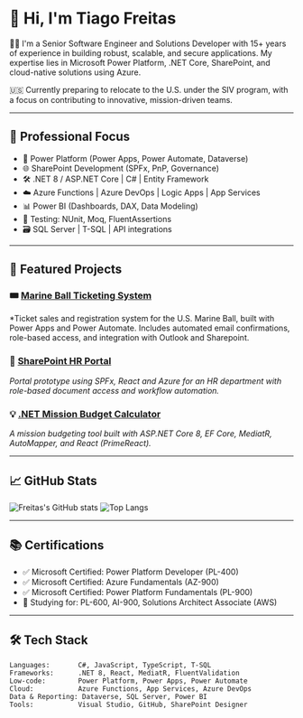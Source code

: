 # 👋 Hi, I'm Tiago Freitas

👨‍💻 I'm a Senior Software Engineer and Solutions Developer with 15+ years of experience in building robust, scalable, and secure applications. My expertise lies in Microsoft Power Platform, .NET Core, SharePoint, and cloud-native solutions using Azure.

🇺🇸 Currently preparing to relocate to the U.S. under the SIV program, with a focus on contributing to innovative, mission-driven teams.

---

## 💼 Professional Focus

- 🧩 Power Platform (Power Apps, Power Automate, Dataverse)
- 🌐 SharePoint Development (SPFx, PnP, Governance)
- 🛠️ .NET 8 / ASP.NET Core | C# | Entity Framework
- ☁️ Azure Functions | Azure DevOps | Logic Apps | App Services
- 📊 Power BI (Dashboards, DAX, Data Modeling)
- 🧪 Testing: NUnit, Moq, FluentAssertions
- 🗃️ SQL Server | T-SQL | API integrations

---

## 🚀 Featured Projects

### 🎟️ [Marine Ball Ticketing System](https://github.com/freitasts365/marineball-ticketing)
*Ticket sales and registration system for the U.S. Marine Ball, built with Power Apps and Power Automate. Includes automated email confirmations, role-based access, and integration with Outlook and Sharepoint.

### 🧾 [SharePoint HR Portal](https://github.com/freitasts365/sharepoint-hr)
*Portal prototype using SPFx, React and Azure for an HR department with role-based document access and workflow automation.*

### 💡 [.NET Mission Budget Calculator](https://github.com/freitasts365/mission-budget-net8)
*A mission budgeting tool built with ASP.NET Core 8, EF Core, MediatR, AutoMapper, and React (PrimeReact).*

---


## 📈 GitHub Stats

![Freitas's GitHub stats](https://github-readme-stats.vercel.app/api?username=freitasts365&show_icons=true&theme=default)
![Top Langs](https://github-readme-stats.vercel.app/api/top-langs/?username=freitasts365&layout=compact)

---

## 📚 Certifications

- ✅ Microsoft Certified: Power Platform Developer (PL-400)
- ✅ Microsoft Certified: Azure Fundamentals (AZ-900)
- ✅ Microsoft Certified: Power Platform Fundamentals (PL-900)
- 🧪 Studying for: PL-600, AI-900, Solutions Architect Associate (AWS)

---

## 🛠️ Tech Stack

```text
Languages:       C#, JavaScript, TypeScript, T-SQL  
Frameworks:      .NET 8, React, MediatR, FluentValidation  
Low-code:        Power Platform, Power Apps, Power Automate  
Cloud:           Azure Functions, App Services, Azure DevOps  
Data & Reporting: Dataverse, SQL Server, Power BI  
Tools:           Visual Studio, GitHub, SharePoint Designer  
